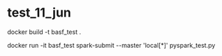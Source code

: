 # test_11_jun

<!-- Command to build docker -->
docker build -t basf_test .

<!-- command to run the pyspark code -->
 docker run -it basf_test spark-submit --master 'local[*]' pyspark_test.py
